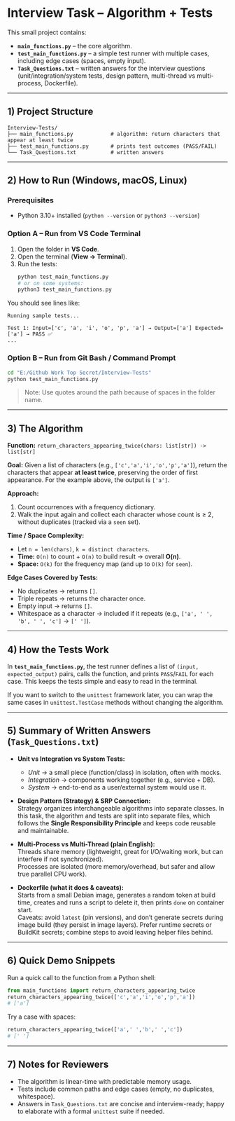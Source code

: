 # Interview Task – Algorithm + Tests

This small project contains:
- **`main_functions.py`** – the core algorithm.
- **`test_main_functions.py`** – a simple test runner with multiple cases, including edge cases (spaces, empty input).
- **`Task_Questions.txt`** – written answers for the interview questions (unit/integration/system tests, design pattern, multi-thread vs multi-process, Dockerfile).

---

## 1) Project Structure

```
Interview-Tests/
├── main_functions.py            # algorithm: return characters that appear at least twice
├── test_main_functions.py       # prints test outcomes (PASS/FAIL)
└── Task_Questions.txt           # written answers
```

---

## 2) How to Run (Windows, macOS, Linux)

### Prerequisites
- Python 3.10+ installed (`python --version` or `python3 --version`)

### Option A – Run from VS Code Terminal
1. Open the folder in **VS Code**.
2. Open the terminal (**View → Terminal**).
3. Run the tests:
   ```bash
   python test_main_functions.py
   # or on some systems:
   python3 test_main_functions.py
   ```

You should see lines like:
```
Running sample tests...

Test 1: Input=['c', 'a', 'i', 'o', 'p', 'a'] → Output=['a'] Expected=['a'] → PASS ✅
...
```

### Option B – Run from Git Bash / Command Prompt
```bash
cd "E:/Github Work Top Secret/Interview-Tests"
python test_main_functions.py
```

> Note: Use quotes around the path because of spaces in the folder name.

---

## 3) The Algorithm

**Function:** `return_characters_appearing_twice(chars: list[str]) -> list[str]`

**Goal:** Given a list of characters (e.g., `['c','a','i','o','p','a']`), return the characters that appear **at least twice**, preserving the order of first appearance. For the example above, the output is `['a']`.

**Approach:**
1. Count occurrences with a frequency dictionary.
2. Walk the input again and collect each character whose count is ≥ 2, without duplicates (tracked via a `seen` set).

**Time / Space Complexity:**
- Let `n = len(chars)`, `k = distinct characters`.
- **Time:** `O(n)` to count + `O(n)` to build result → overall **O(n)**.
- **Space:** `O(k)` for the frequency map (and up to `O(k)` for `seen`).

**Edge Cases Covered by Tests:**
- No duplicates → returns `[]`.
- Triple repeats → returns the character once.
- Empty input → returns `[]`.
- Whitespace as a character → included if it repeats (e.g., `['a', ' ', 'b', ' ', 'c']` → `[' ']`).

---

## 4) How the Tests Work

In **`test_main_functions.py`**, the test runner defines a list of `(input, expected_output)` pairs, calls the function, and prints `PASS`/`FAIL` for each case. This keeps the tests simple and easy to read in the terminal.

If you want to switch to the `unittest` framework later, you can wrap the same cases in `unittest.TestCase` methods without changing the algorithm.

---

## 5) Summary of Written Answers (`Task_Questions.txt`)

- **Unit vs Integration vs System Tests:**  
  - *Unit* → a small piece (function/class) in isolation, often with mocks.  
  - *Integration* → components working together (e.g., service + DB).  
  - *System* → end-to-end as a user/external system would use it.

- **Design Pattern (Strategy) & SRP Connection:**  
  Strategy organizes interchangeable algorithms into separate classes. In this task, the algorithm and tests are split into separate files, which follows the **Single Responsibility Principle** and keeps code reusable and maintainable.

- **Multi-Process vs Multi-Thread (plain English):**  
  Threads share memory (lightweight, great for I/O/waiting work, but can interfere if not synchronized).  
  Processes are isolated (more memory/overhead, but safer and allow true parallel CPU work).

- **Dockerfile (what it does & caveats):**  
  Starts from a small Debian image, generates a random token at build time, creates and runs a script to delete it, then prints `done` on container start.  
  Caveats: avoid `latest` (pin versions), and don’t generate secrets during image build (they persist in image layers). Prefer runtime secrets or BuildKit secrets; combine steps to avoid leaving helper files behind.

---

## 6) Quick Demo Snippets

Run a quick call to the function from a Python shell:
```python
from main_functions import return_characters_appearing_twice
return_characters_appearing_twice(['c','a','i','o','p','a'])
# ['a']
```

Try a case with spaces:
```python
return_characters_appearing_twice(['a',' ','b',' ','c'])
# [' ']
```

---

## 7) Notes for Reviewers 
- The algorithm is linear-time with predictable memory usage.
- Tests include common paths and edge cases (empty, no duplicates, whitespace).  
- Answers in `Task_Questions.txt` are concise and interview-ready; happy to elaborate with a formal `unittest` suite if needed.
